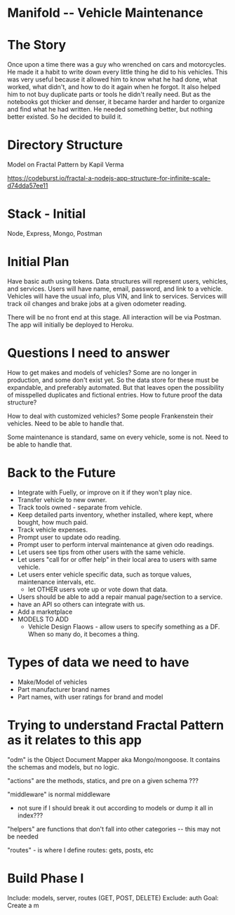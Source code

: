 # Manifold -- Vehicle Maintenance

# The Story

Once upon a time there was a guy who wrenched on cars and motorcycles. He made it 
a habit to write down every little thing he did to his vehicles. This was very useful
because it allowed him to know what he had done, what worked, what didn't, and how to
do it again when he forgot. It also helped him to not buy duplicate parts or tools he
didn't really need. But as the notebooks got thicker and denser, it became harder and
harder to organize and find what he had written. He needed something better, but nothing
better existed. So he decided to build it.  

# Directory Structure

Model on Fractal Pattern by Kapil Verma

https://codeburst.io/fractal-a-nodejs-app-structure-for-infinite-scale-d74dda57ee11

# Stack - Initial
Node, Express, Mongo, Postman

# Initial Plan
Have basic auth using tokens.
Data structures will represent users, vehicles, and services.
Users will have name, email, password, and link to a vehicle.
Vehicles will have the usual info, plus VIN, and link to services.
Services will track oil changes and brake jobs at a given odometer reading.

There will be no front end at this stage. All interaction will be via Postman.
The app will initially be deployed to Heroku.

# Questions I need to answer

How to get makes and models of vehicles?
Some are no longer in production, and some don't exist yet.
So the data store for these must be expandable, and preferably automated. But that leaves open
the possibility of misspelled duplicates and fictional entries. How to future proof the data structure?

How to deal with customized vehicles?
Some people Frankenstein their vehicles. Need to be able to handle that.

Some maintenance is standard, same on every vehicle, some is not. Need to be able to handle that.

# Back to the Future

- Integrate with Fuelly, or improve on it if they won't play nice. 
- Transfer vehicle to new owner.
- Track tools owned - separate from vehicle.
- Keep detailed parts inventory, whether installed, where kept, where bought, how much paid.
- Track vehicle expenses.
- Prompt user to update odo reading.
- Prompt user to perform interval maintenance at given odo readings.
- Let users see tips from other users with the same vehicle.
- Let users "call for or offer help" in their local area to users with same vehicle.
- Let users enter vehicle specific data, such as torque values, maintenance intervals, etc.
  + let OTHER users vote up or vote down that data.
- Users should be able to add a repair manual page/section to a service.
- have an API so others can integrate with us.
- Add a marketplace
- MODELS TO ADD
  + Vehicle Design Flaows - allow users to specify something as a DF. When so many do, it becomes a thing.

# Types of data we need to have

- Make/Model of vehicles
- Part manufacturer brand names
- Part names, with user ratings for brand and model



# Trying to understand Fractal Pattern as it relates to this app

"odm" is the Object Document Mapper aka Mongo/mongoose. 
It contains the schemas and models, but no logic.

"actions" are the methods, statics, and pre on a given schema ???

"middleware" is normal middleware
  - not sure if I should break it out according to models or dump it all in index???
  
  
  "helpers" are functions that don't fall into other categories
   -- this may not be needed
  
  "routes" - is where I define routes: gets, posts, etc
  
  
  # Build Phase I
  Include: models, server, routes (GET, POST, DELETE) 
  Exclude: auth
Goal: Create a m





